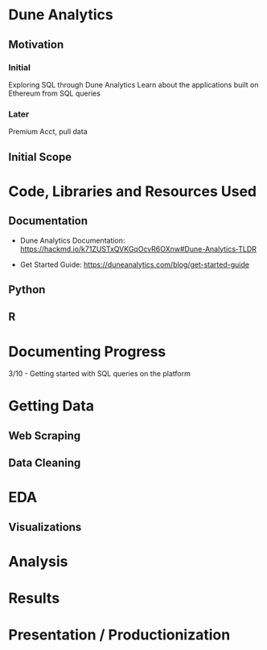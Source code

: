 # Dune Analytics

## Motivation

### Initial

Exploring SQL through Dune Analytics
Learn about the applications built on Ethereum from SQL queries

### Later

Premium Acct, pull data

## Initial Scope

# Code, Libraries and Resources Used

## Documentation

- Dune Analytics Documentation: https://hackmd.io/k71ZUSTxQVKGqOcvR6OXnw#Dune-Analytics-TLDR

- Get Started Guide: https://duneanalytics.com/blog/get-started-guide

## Python

## R

# Documenting Progress

3/10 - Getting started with SQL queries on the platform

# Getting Data

## Web Scraping

## Data Cleaning

# EDA

## Visualizations

# Analysis

# Results

# Presentation / Productionization

